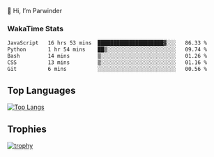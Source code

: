 👋 Hi, I’m Parwinder 

### WakaTime Stats

<!--START_SECTION:waka-->

```txt
JavaScript   16 hrs 53 mins  █████████████████████▓░░░   86.33 %
Python       1 hr 54 mins    ██▒░░░░░░░░░░░░░░░░░░░░░░   09.74 %
Bash         14 mins         ▒░░░░░░░░░░░░░░░░░░░░░░░░   01.26 %
CSS          13 mins         ▒░░░░░░░░░░░░░░░░░░░░░░░░   01.16 %
Git          6 mins          ░░░░░░░░░░░░░░░░░░░░░░░░░   00.56 %
```

<!--END_SECTION:waka-->

## Top Languages
[![Top Langs](https://github-readme-stats.vercel.app/api/top-langs/?username=officialprosingh&layout=donut-vertical)](https://github.com/anuraghazra/github-readme-stats)

## Trophies
[![trophy](https://github-profile-trophy.vercel.app/?username=officialprosingh)](https://github.com/ryo-ma/github-profile-trophy)
